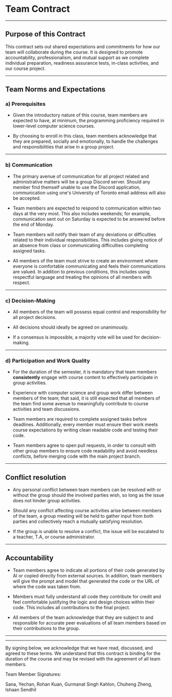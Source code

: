 # Team Contract
___
## Purpose of this Contract

This contract sets out shared expectations and commitments for how our team will collaborate during the course. It is designed to promote accountability, professionalism, and mutual support as we complete individual preparation, readiness assurance tests, in-class activities, and our course project.

---
Team Norms and Expectations
---
### a) Prerequisites

* Given the introductory nature of this course, team members are expected to have, at minimum, the programming proficiency required in lower-level computer science courses.

* By choosing to enroll in this class, team members acknowledge that they are prepared, socially and emotionally, to handle the challenges and responsibilities that arise in a group project.
---
### b) Communication

* The primary avenue of communication for all project related and administrative matters will be a group Discord server. Should any member find themself unable to use the Discord application, communication using one's University of Toronto email address will also be accepted.

* Team members are expected to respond to communication within two days at the very most. This also includes weekends; for example, communication sent out on Saturday is expected to be answered before the end of Monday.

* Team members will notify their team of any deviations or difficulties related to their individual responsibilities. This includes giving notice of an absence from class or communicating difficulties completing assigned tasks.

* All members of the team must strive to create an environment where everyone is comfortable communicating and feels their communications are valued. In addition to previous conditions, this includes using respectful language and treating the opinions of all members with respect.
---
### c) Decision-Making

* All members of the team will possess equal control and responsibility for all project decisions.

* All decisions should ideally be agreed on unanimously.

* If a consensus is impossible, a majority vote will be used for decision-making.
---
### d) Participation and Work Quality

* For the duration of the semester, it is mandatory that team members **consistently** engage with course content to effectively participate in group activities.

* Experience with computer science and group work differ between members of the team; that said, it is still expected that all members of the team find some avenue to meaningfully contribute to course activities and team discussions.

* Team members are required to complete assigned tasks before deadlines. Additionally, every member must ensure their work meets course expectations by writing clean readable code and testing their code.

* Team members agree to open pull requests, in order to consult with other group members to ensure code readability and avoid needless conflicts, before merging code with the main project branch.
---
## Conflict resolution

* Any personal conflict between team members can be resolved with or without the group should the involved parties wish, so long as the issue does not hinder group activities.

* Should any conflict affecting course activities arise between members of the team, a group meeting will be held to gather input from both parties and collectively reach a mutually satisfying resolution.

* If the group is unable to resolve a conflict, the issue will be escalated to a teacher, T.A, or course administrator.
---

## Accountability

* Team members agree to indicate all portions of their code generated by AI or copied directly from external sources. In addition, team members will give the prompt and model that generated the code or the URL of where the code was taken from.

* Members must fully understand all code they contribute for credit and feel comfortable justifying the logic and design choices within their code. This includes all contributions to the final project.

* All members of the team acknowledge that they are subject to and responsible for accurate peer evaluations of all team members based on their contributions to the group.
---

---

By signing below, we acknowledge that we have read, discussed, and agreed to these terms. We understand that this contract is binding for the duration of the course and may be revised with the agreement of all team members.

Team Member Signatures:

Sana, Yechan,
Rohan Kuan, Gurmanat Singh Kahlon,
Chuheng Zheng,
Ishaan Sendhil
